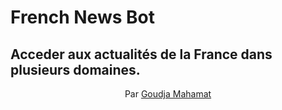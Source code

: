 # French News Bot

## Acceder aux actualités de la  France dans plusieurs domaines.


<p align='center'>Par <a href='www.linkedin.com/in/goudja-mahamat'>Goudja Mahamat </a></p>